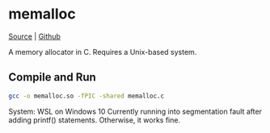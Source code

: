 # memalloc

[Source](https://arjunsreedharan.org/post/148675821737/write-a-simple-memory-allocator) | [Github](https://github.com/arjun024/memalloc)

A memory allocator in C.
Requires a Unix-based system.

## Compile and Run

```Bash
gcc -o memalloc.so -fPIC -shared memalloc.c
```

System: WSL on Windows 10
Currently running into segmentation fault after adding printf() statements.
Otherwise, it works fine.
